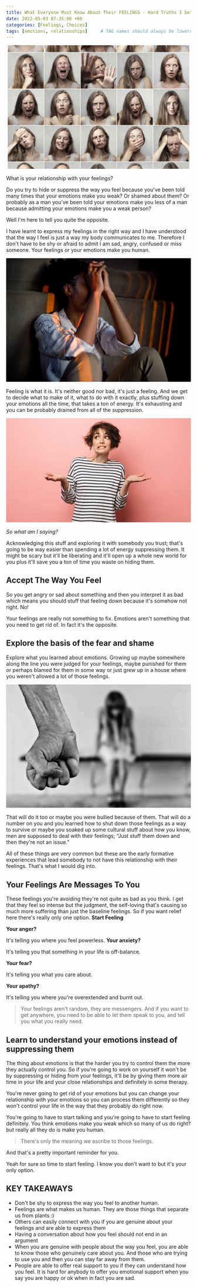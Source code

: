 ```yaml
---
title: What Everyone Must Know About Their FEELINGS - Hard Truths I bet You Didn't Consider
date: 2022-05-03 07:35:00 +00
categories: [Feelings, Choices]
tags: [emotions, relationships]     # TAG names should always be lowercase
---
```


![feelings](/assets/img/feelings-emotions.png)

What is your relationship with your feelings?

Do you try to hide or suppress the way you feel because you've been told many times that your emotions make you weak? Or shamed about them? Or probably as a man you've been told your emotions make you less of a man because admitting your emotions make you a weak person?

Well I'm here to tell you quite the opposite.

I have learnt to express my feelings in the right way and I have understood that the way I feel is just a way my body communicates to me. Therefore I don't have to be shy or afraid to admit I am sad, angry, confused or miss someone. Your feelings or your emotions make you human.

![just feelings](/assets/img/just-feelings.png)

Feeling is what it is. It's neither good nor bad, it's just a feeling. And we get to decide what to make of it, what to do with it exactly, plus stuffing down your emotions all the time, that takes a ton of energy. It's exhausting and you can be probably drained from all of the suppression.

![what am I saying](/assets/img/need-relationships.jpg)

*So what am I saying?*

Acknowledging this stuff and exploring it with somebody you trust; that's going to be way easier than spending a lot of energy suppressing them. It might be scary but it'll be liberating and it'll open up a whole new world for you plus it'll save you a ton of time you waste on hiding them.

## Accept The Way You Feel

So you get angry or sad about something and then you interpret it as bad which means you should stuff that feeling down because it's somehow not right. No!

Your feelings are really not something to fix. Emotions aren't something that you need to get rid of. In fact it's the opposite.

## Explore the basis of the fear and shame

Explore what you learned about emotions. Growing up maybe somewhere along the line you were judged for your feelings, maybe punished for them or perhaps blamed for them in some way or just grew up in a house where you weren't allowed a lot of those feelings. 

![bullied](/assets/img/verbal-abuse.png)

That will do it too or maybe you were bullied because of them. That will do a number on you and you learned how to shut down those feelings as a way to survive or maybe you soaked up some cultural stuff about how you know, men are supposed to deal with their feelings; “Just stuff them down and then they're not an issue.” 

All of these things are very common but these are the early formative experiences that lead somebody to not have this relationship with their feelings. That's what I would dig into.

## Your Feelings Are Messages To You

These feelings you're avoiding they're not quite as bad as you think. I get that they feel so intense but the judgment, the self-loving that's causing so much more suffering than just the baseline feelings. So if you want relief here there's really only one option. **Start Feeling**

**Your anger?**

It's telling you where you feel powerless. 
**Your anxiety?**

It's telling you that something in your life is off-balance.

**Your fear?**

It's telling you what you care about.

**Your apathy?**

It's telling you where you're overextended and burnt out.

> Your feelings aren't random, they are messengers. And if you want to get anywhere, you need to be able to let them speak to you, and tell you what you really need.

## Learn to understand your emotions instead of suppressing them

The thing about emotions is that the harder you try to control them the more they actually control you. So if you're going to work on yourself it won't be by suppressing or hiding from your feelings, it'll be by giving them more air time in your life and your close relationships and definitely in some therapy.

You're never going to get rid of your emotions but you can change your relationship with your emotions so you can process them differently so they won't control your life in the way that they probably do right now.

You're going to have to start talking and you're going to have to start feeling definitely. You think emotions make you weak which so many of us do right? but really all they do is make you human.

> There's only the meaning we ascribe to those feelings. 

And that's a pretty important reminder for you.

Yeah for sure so time to start feeling. I know you don't want to but it's your only option.


## KEY TAKEAWAYS

- Don't be shy to express the way you feel to another human.
- Feelings are what makes us human. They are those things that separate us from plants :)
- Others can easily connect with you if you are genuine about your feelings and are able to express them
- Having a conversation about how you feel should not end in an argument
- When you are genuine with people about the way you feel, you are able to know those who genuinely care about you. And those who are trying to use you and then you can stay far away from them.
- People are able to offer real support to you if they can understand how you feel. It is hard for anybody to offer you emotional support when you say you are happy or ok when in fact you are sad.
